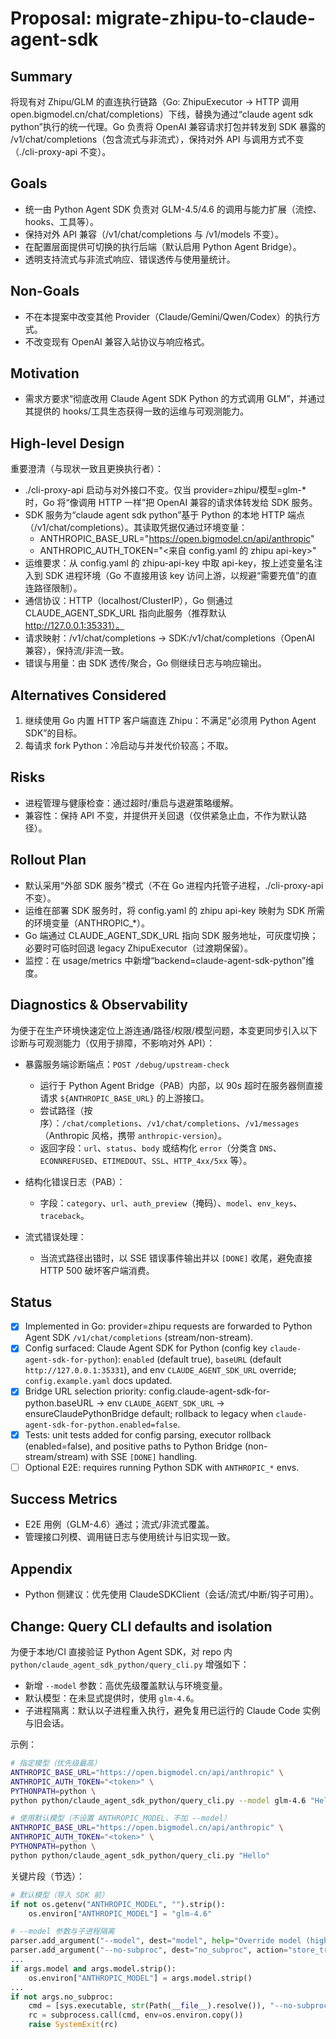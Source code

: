 # Proposal: migrate-zhipu-to-claude-agent-sdk

## Summary
将现有对 Zhipu/GLM 的直连执行链路（Go: ZhipuExecutor → HTTP 调用 open.bigmodel.cn/chat/completions）下线，替换为通过“claude agent sdk python”执行的统一代理。Go 负责将 OpenAI 兼容请求打包并转发到 SDK 暴露的 /v1/chat/completions（包含流式与非流式），保持对外 API 与调用方式不变（./cli-proxy-api 不变）。

## Goals
- 统一由 Python Agent SDK 负责对 GLM-4.5/4.6 的调用与能力扩展（流控、hooks、工具等）。
- 保持对外 API 兼容（/v1/chat/completions 与 /v1/models 不变）。
- 在配置层面提供可切换的执行后端（默认启用 Python Agent Bridge）。
- 透明支持流式与非流式响应、错误透传与使用量统计。

## Non-Goals
- 不在本提案中改变其他 Provider（Claude/Gemini/Qwen/Codex）的执行方式。
- 不改变现有 OpenAI 兼容入站协议与响应格式。

## Motivation
- 需求方要求“彻底改用 Claude Agent SDK Python 的方式调用 GLM”，并通过其提供的 hooks/工具生态获得一致的运维与可观测能力。

## High-level Design
重要澄清（与现状一致且更换执行者）：
- ./cli-proxy-api 启动与对外接口不变。仅当 provider=zhipu/模型=glm-* 时，Go 将“像调用 HTTP 一样”把 OpenAI 兼容的请求体转发给 SDK 服务。
- SDK 服务为“claude agent sdk python”基于 Python 的本地 HTTP 端点（/v1/chat/completions）。其读取凭据仅通过环境变量：
  - ANTHROPIC_BASE_URL="https://open.bigmodel.cn/api/anthropic"
  - ANTHROPIC_AUTH_TOKEN="<来自 config.yaml 的 zhipu api-key>"
- 运维要求：从 config.yaml 的 zhipu-api-key 中取 api-key，按上述变量名注入到 SDK 进程环境（Go 不直接用该 key 访问上游，以规避“需要充值”的直连路径限制）。
- 通信协议：HTTP（localhost/ClusterIP），Go 侧通过 CLAUDE_AGENT_SDK_URL 指向此服务（推荐默认 http://127.0.0.1:35331）。
- 请求映射：/v1/chat/completions → SDK:/v1/chat/completions（OpenAI 兼容），保持流/非流一致。
- 错误与用量：由 SDK 透传/聚合，Go 侧继续日志与响应输出。

## Alternatives Considered
1) 继续使用 Go 内置 HTTP 客户端直连 Zhipu：不满足“必须用 Python Agent SDK”的目标。
2) 每请求 fork Python：冷启动与并发代价较高；不取。

## Risks
- 进程管理与健康检查：通过超时/重启与退避策略缓解。
- 兼容性：保持 API 不变，并提供开关回退（仅供紧急止血，不作为默认路径）。

## Rollout Plan
- 默认采用“外部 SDK 服务”模式（不在 Go 进程内托管子进程，./cli-proxy-api 不变）。
- 运维在部署 SDK 服务时，将 config.yaml 的 zhipu api-key 映射为 SDK 所需的环境变量（ANTHROPIC_*）。
- Go 端通过 CLAUDE_AGENT_SDK_URL 指向 SDK 服务地址，可灰度切换；必要时可临时回退 legacy ZhipuExecutor（过渡期保留）。
- 监控：在 usage/metrics 中新增“backend=claude-agent-sdk-python”维度。

## Diagnostics & Observability

为便于在生产环境快速定位上游连通/路径/权限/模型问题，本变更同步引入以下诊断与可观测能力（仅用于排障，不影响对外 API）：

- 暴露服务端诊断端点：`POST /debug/upstream-check`
  - 运行于 Python Agent Bridge（PAB）内部，以 90s 超时在服务器侧直接请求 `${ANTHROPIC_BASE_URL}` 的上游接口。
  - 尝试路径（按序）：`/chat/completions`、`/v1/chat/completions`、`/v1/messages`（Anthropic 风格，携带 `anthropic-version`）。
  - 返回字段：`url`、`status`、`body` 或结构化 `error`（分类含 `DNS`、`ECONNREFUSED`、`ETIMEDOUT`、`SSL`、`HTTP_4xx/5xx` 等）。

- 结构化错误日志（PAB）：
  - 字段：`category`、`url`、`auth_preview`（掩码）、`model`、`env_keys`、`traceback`。

- 流式错误处理：
  - 当流式路径出错时，以 SSE 错误事件输出并以 `[DONE]` 收尾，避免直接 HTTP 500 破坏客户端消费。

## Status
- [x] Implemented in Go: provider=zhipu requests are forwarded to Python Agent SDK `/v1/chat/completions` (stream/non-stream).
- [x] Config surfaced: Claude Agent SDK for Python (config key `claude-agent-sdk-for-python`): `enabled` (default true), `baseURL` (default `http://127.0.0.1:35331`), and env `CLAUDE_AGENT_SDK_URL` override; `config.example.yaml` docs updated.
- [x] Bridge URL selection priority: config.claude-agent-sdk-for-python.baseURL → env `CLAUDE_AGENT_SDK_URL` → ensureClaudePythonBridge default; rollback to legacy when `claude-agent-sdk-for-python.enabled=false`.
- [x] Tests: unit tests added for config parsing, executor rollback (enabled=false), and positive paths to Python Bridge (non-stream/stream) with SSE `[DONE]` handling.
- [ ] Optional E2E: requires running Python SDK with `ANTHROPIC_*` envs.

## Success Metrics
- E2E 用例（GLM-4.6）通过；流式/非流式覆盖。
- 管理接口列模、调用链日志与使用统计与旧实现一致。

## Appendix
- Python 侧建议：优先使用 ClaudeSDKClient（会话/流式/中断/钩子可用）。

## Change: Query CLI defaults and isolation

为便于本地/CI 直接验证 Python Agent SDK，对 repo 内 `python/claude_agent_sdk_python/query_cli.py` 增强如下：

- 新增 `--model` 参数：高优先级覆盖默认与环境变量。
- 默认模型：在未显式提供时，使用 `glm-4.6`。
- 子进程隔离：默认以子进程重入执行，避免复用已运行的 Claude Code 实例与旧会话。

示例：

```bash
# 指定模型（优先级最高）
ANTHROPIC_BASE_URL="https://open.bigmodel.cn/api/anthropic" \
ANTHROPIC_AUTH_TOKEN="<token>" \
PYTHONPATH=python \
python python/claude_agent_sdk_python/query_cli.py --model glm-4.6 "Hello"

# 使用默认模型（不设置 ANTHROPIC_MODEL、不加 --model）
ANTHROPIC_BASE_URL="https://open.bigmodel.cn/api/anthropic" \
ANTHROPIC_AUTH_TOKEN="<token>" \
PYTHONPATH=python \
python python/claude_agent_sdk_python/query_cli.py "Hello"
```

关键片段（节选）：

```python
# 默认模型（导入 SDK 前）
if not os.getenv("ANTHROPIC_MODEL", "").strip():
    os.environ["ANTHROPIC_MODEL"] = "glm-4.6"

# --model 参数与子进程隔离
parser.add_argument("--model", dest="model", help="Override model (high precedence)")
parser.add_argument("--no-subproc", dest="no_subproc", action="store_true", help="Do not force subprocess isolation")
...
if args.model and args.model.strip():
    os.environ["ANTHROPIC_MODEL"] = args.model.strip()
...
if not args.no_subproc:
    cmd = [sys.executable, str(Path(__file__).resolve()), "--no-subproc", *extra]
    rc = subprocess.call(cmd, env=os.environ.copy())
    raise SystemExit(rc)
```
